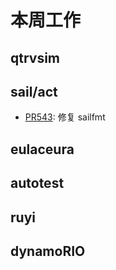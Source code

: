# 本周工作

## qtrvsim

## sail/act

- [PR543](https://github.com/rems-project/sail/pull/543): 修复 sailfmt

## eulaceura

## autotest

## ruyi

## dynamoRIO
